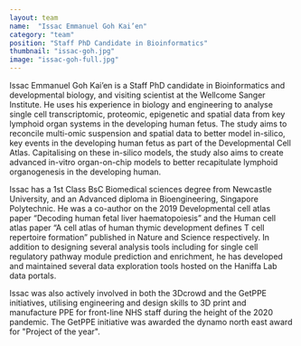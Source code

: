 ```yaml
---
layout: team
name:  "Issac Emmanuel Goh Kai’en"
category: "team"
position: "Staff PhD Candidate in Bioinformatics"
thumbnail: "issac-goh.jpg"
image: "issac-goh-full.jpg"
---
```

Issac Emmanuel Goh Kai’en is a Staff PhD candidate in Bioinformatics and developmental biology, and visiting scientist at the Wellcome Sanger Institute. He uses his experience in biology and engineering to analyse single cell transcriptomic, proteomic, epigenetic and spatial data from key lymphoid organ systems in the developing human fetus. The study aims to reconcile multi-omic suspension and spatial data to better model in-silico, key events in the developing human fetus as part of the Developmental Cell Atlas. Capitalising on these in-silico models, the study also aims to create advanced in-vitro organ-on-chip models to better recapitulate lymphoid organogenesis in the developing human. 

Issac has a 1st Class BsC Biomedical sciences degree from Newcastle University, and an Advanced diploma in Bioengineering, Singapore Polytechnic. He was a co-author on the 2019 Developmental cell atlas paper “Decoding human fetal liver haematopoiesis” and the Human cell atlas paper “A cell atlas of human thymic development defines T cell repertoire formation” published in Nature and Science respectively. In addition to designing several analysis tools including for single cell regulatory pathway module prediction and enrichment, he has developed and maintained several data exploration tools hosted on the Haniffa Lab data portals.

Issac was also actively involved in both the 3Dcrowd and the GetPPE initiatives, utilising engineering and design skills to 3D print and manufacture PPE for front-line NHS staff during the height of the 2020 pandemic. The GetPPE initiative was awarded the dynamo north east award for "Project of the year".

